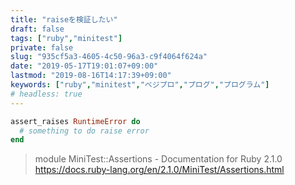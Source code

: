 ```yaml
---
title: "raiseを検証したい"
draft: false
tags: ["ruby","minitest"]
private: false
slug: "935cf5a3-4605-4c50-96a3-c9f4064f624a"
date: "2019-05-17T19:01:07+09:00"
lastmod: "2019-08-16T14:17:39+09:00"
keywords: ["ruby","minitest","ベジプロ","プログ","プログラム"]
# headless: true
---
```


```rb
assert_raises RuntimeError do
  # something to do raise error
end
```

> module MiniTest::Assertions - Documentation for Ruby 2.1.0
https://docs.ruby-lang.org/en/2.1.0/MiniTest/Assertions.html
